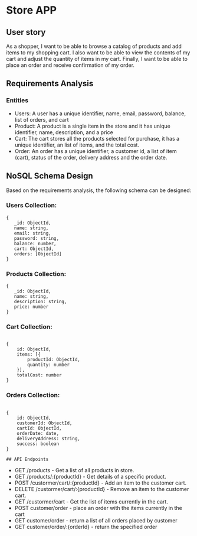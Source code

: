 # Store APP

## User story

As a shopper, I want to be able to browse a catalog of products and add items to my shopping cart. I also want to be able to view the contents of my cart and adjust the quantity of items in my cart. Finally, I want to be able to place an order and receive confirmation of my order.

## Requirements Analysis

### Entities

- Users: A user has a unique identifier, name, email, password, balance, list of orders, and cart
- Product: A product is a single item in the store and it has unique identifier, name, description, and a price
- Cart: The cart stores all the products selected for purchase, it has a unique identifier, an list of items, and the total cost.
- Order: An order has a unique identifier, a customer id, a list of item (cart), status of the order, delivery address and the order date.

## NoSQL Schema Design

Based on the requirements analysis, the following schema can be designed:

### Users Collection:

```
{
   _id: ObjectId,
   name: string,
   email: string,
   password: string,
   balance: number,
   cart: ObjectId,
   orders: [ObjectId]
}

```

### Products Collection:

```
{
   _id: ObjectId,
   name: string,
   description: string,
   price: number
}

```

### Cart Collection:

```

{
    id: ObjectId,
    items: [{
        productId: ObjectId,
        quantity: number
    }],
    totalCost: number
}

```

### Orders Collection:

```

{
    id: ObjectId,
    customerId: ObjectId,
    cartId: ObjectId,
    orderDate: date,
    deliveryAddress: string,
    success: boolean
}

```

```
## API Endpoints

```

- GET /products - Get a list of all products in store.
- GET /products/:{productId} - Get details of a specific product.
- POST /custormer/cart/:{productId} - Add an item to the customer cart.
- DELETE /custormer/cart/:{productId} - Remove an item to the customer cart.
- GET /custormer/cart - Get the list of items currently in the cart.
- POST customer/order - place an order with the items currently in the cart
- GET customer/order - return a list of all orders placed by customer
- GET customer/order/:{orderId} - return the specified order

